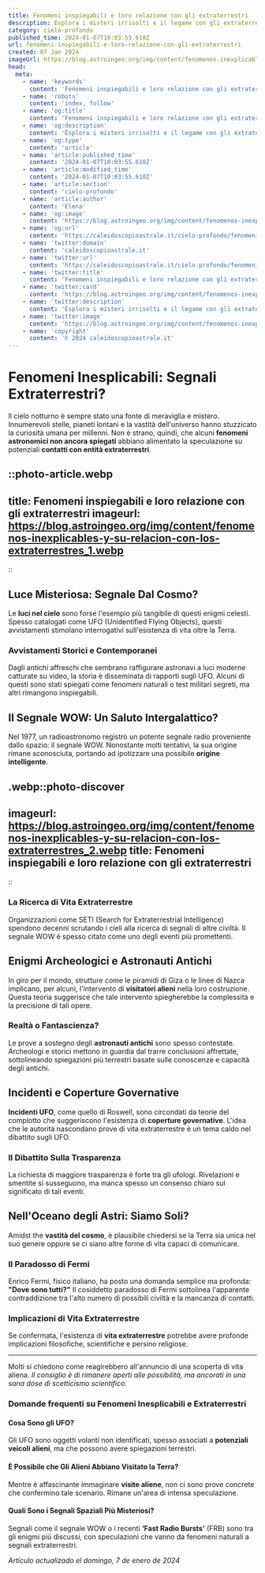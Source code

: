 ```yaml
---
title: Fenomeni inspiegabili e loro relazione con gli extraterrestri
description: Esplora i misteri irrisolti e il legame con gli extraterrestri. Analisi approfondita dei fenomeni inspiegabili più affascinanti.
category: cielo-profondo
published_time: 2024-01-07T10:03:55.610Z
url: fenomeni-inspiegabili-e-loro-relazione-con-gli-extraterrestri
created: 07 Jan 2024
imageUrl: https://blog.astroingeo.org/img/content/fenomenos-inexplicables-y-su-relacion-con-los-extraterrestres_1.webp
head:
  meta:
    - name: 'keywords'
      content: 'Fenomeni inspiegabili e loro relazione con gli extraterrestri'
    - name: 'robots'
      content: 'index, follow'
    - name: 'og:title'
      content: 'Fenomeni inspiegabili e loro relazione con gli extraterrestri'
    - name: 'og:description'
      content: 'Esplora i misteri irrisolti e il legame con gli extraterrestri. Analisi approfondita dei fenomeni inspiegabili più affascinanti.'
    - name: 'og:type'
      content: 'article'
    - name: 'article:published_time'
      content: '2024-01-07T10:03:55.610Z'
    - name: 'article:modified_time'
      content: '2024-01-07T10:03:55.610Z'
    - name: 'article:section'
      content: 'cielo-profondo'
    - name: 'article:author'
      content: 'Elena'
    - name: 'og:image'
      content: 'https://blog.astroingeo.org/img/content/fenomenos-inexplicables-y-su-relacion-con-los-extraterrestres_1.webp'
    - name: 'og:url'
      content: 'https://caleidoscopioastrale.it/cielo-profondo/fenomeni-inspiegabili-e-loro-relazione-con-gli-extraterrestri'
    - name: 'twitter:domain'
      content: 'caleidoscopioastrale.it'
    - name: 'twitter:url'
      content: 'https://caleidoscopioastrale.it/cielo-profondo/fenomeni-inspiegabili-e-loro-relazione-con-gli-extraterrestri'
    - name: 'twitter:title'
      content: 'Fenomeni inspiegabili e loro relazione con gli extraterrestri'
    - name: 'twitter:card'
      content: 'https://blog.astroingeo.org/img/content/fenomenos-inexplicables-y-su-relacion-con-los-extraterrestres_1.webp'
    - name: 'twitter:description'
      content: 'Esplora i misteri irrisolti e il legame con gli extraterrestri. Analisi approfondita dei fenomeni inspiegabili più affascinanti.'
    - name: 'twitter:image'
      content: 'https://blog.astroingeo.org/img/content/fenomenos-inexplicables-y-su-relacion-con-los-extraterrestres_1.webp'
    - name: 'copyright'
      content: '© 2024 caleidoscopioastrale.it'
---
```

# Fenomeni Inesplicabili: Segnali Extraterrestri?

Il cielo notturno è sempre stato una fonte di meraviglia e mistero. Innumerevoli stelle, pianeti lontani e la vastità dell'universo hanno stuzzicato la curiosità umana per millenni. Non è strano, quindi, che alcuni **fenomeni astronomici non ancora spiegati** abbiano alimentato la speculazione su potenziali **contatti con entità extraterrestri**.

::photo-article.webp
---
title: Fenomeni inspiegabili e loro relazione con gli extraterrestri
imageurl: https://blog.astroingeo.org/img/content/fenomenos-inexplicables-y-su-relacion-con-los-extraterrestres_1.webp
---
::

## Luce Misteriosa: Segnale Dal Cosmo?
Le **luci nel cielo** sono forse l'esempio più tangibile di questi enigmi celesti. Spesso catalogati come UFO (Unidentified Flying Objects), questi avvistamenti stimolano interrogativi sull'esistenza di vita oltre la Terra.

### Avvistamenti Storici e Contemporanei
Dagli antichi affreschi che sembrano raffigurare astronavi a luci moderne catturate su video, la storia è disseminata di rapporti sugli UFO. Alcuni di questi sono stati spiegati come fenomeni naturali o test militari segreti, ma altri rimangono inspiegabili.

## Il Segnale WOW: Un Saluto Intergalattico?
Nel 1977, un radioastronomo registrò un potente segnale radio proveniente dallo spazio: il segnale WOW. Nonostante molti tentativi, la sua origine rimane sconosciuta, portando ad ipotizzare una possibile **origine intelligente**.

.webp::photo-discover
---
imageurl: https://blog.astroingeo.org/img/content/fenomenos-inexplicables-y-su-relacion-con-los-extraterrestres_2.webp
title: Fenomeni inspiegabili e loro relazione con gli extraterrestri
---
::

### La Ricerca di Vita Extraterrestre
Organizzazioni come SETI (Search for Extraterrestrial Intelligence) spendono decenni scrutando i cieli alla ricerca di segnali di altre civiltà. Il segnale WOW è spesso citato come uno degli eventi più promettenti.

## Enigmi Archeologici e Astronauti Antichi
In giro per il mondo, strutture come le piramidi di Giza o le linee di Nazca implicano, per alcuni, l'intervento di **visitatori alieni** nella loro costruzione. Questa teoria suggerisce che tale intervento spiegherebbe la complessità e la precisione di tali opere.

### Realtà o Fantascienza?
Le prove a sostegno degli **astronauti antichi** sono spesso contestate. Archeologi e storici mettono in guardia dal trarre conclusioni affrettate, sottolineando spiegazioni più terrestri basate sulle conoscenze e capacità degli antichi.

## Incidenti e Coperture Governative
**Incidenti UFO**, come quello di Roswell, sono circondati da teorie del complotto che suggeriscono l'esistenza di **coperture governative**. L'idea che le autorità nascondano prove di vita extraterrestre è un tema caldo nel dibattito sugli UFO.

### Il Dibattito Sulla Trasparenza
La richiesta di maggiore trasparenza è forte tra gli ufologi. Rivelazioni e smentite si susseguono, ma manca spesso un consenso chiaro sul significato di tali eventi.

## Nell'Oceano degli Astri: Siamo Soli?
Amidst the **vastità del cosmo**, è plausibile chiedersi se la Terra sia unica nel suo genere oppure se ci siano altre forme di vita capaci di comunicare.

### Il Paradosso di Fermi
Enrico Fermi, fisico italiano, ha posto una domanda semplice ma profonda: **"Dove sono tutti?"** Il cosiddetto paradosso di Fermi sottolinea l'apparente contraddizione tra l'alto numero di possibili civiltà e la mancanza di contatti.

### Implicazioni di Vita Extraterrestre
Se confermata, l'esistenza di **vita extraterrestre** potrebbe avere profonde implicazioni filosofiche, scientifiche e persino religiose.

---

Molti si chiedono come reagirebbero all'annuncio di una scoperta di vita aliena. *Il consiglio è di rimanere aperti alle possibilità, ma ancorati in una sana dose di scetticismo scientifico.*

### Domande frequenti su Fenomeni Inesplicabili e Extraterrestri

#### Cosa Sono gli UFO?
Gli UFO sono oggetti volanti non identificati, spesso associati a **potenziali veicoli alieni**, ma che possono avere spiegazioni terrestri.

#### È Possibile che Gli Alieni Abbiano Visitato la Terra?
Mentre è affascinante immaginare **visite aliene**, non ci sono prove concrete che confermino tale scenario. Rimane un'area di intensa speculazione.

#### Quali Sono i Segnali Spaziali Più Misteriosi?
Segnali come il segnale WOW o i recenti **‘Fast Radio Bursts’** (FRB) sono tra gli enigmi più discussi, con speculazioni che vanno da fenomeni naturali a segnali extraterrestri.

_Artículo actualizado el domingo, 7 de enero de 2024_